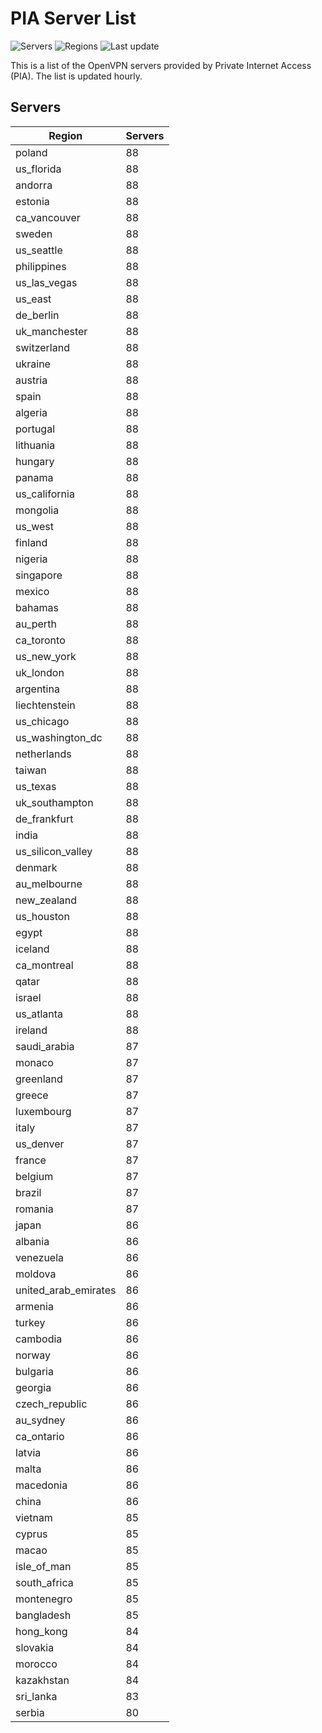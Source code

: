 # PIA Server List

![Servers](https://img.shields.io/badge/servers-8,439-blue) ![Regions](https://img.shields.io/badge/regions-97-blue) ![Last update](https://img.shields.io/badge/last_updated-Mon_Apr_29_00:33:33_GMT_2024-blue)

This is a list of the OpenVPN servers provided by Private Internet Access (PIA). The list is updated hourly.

## Servers
| Region               | Servers |
|----------------------|---------|
| poland | 88 |
| us_florida | 88 |
| andorra | 88 |
| estonia | 88 |
| ca_vancouver | 88 |
| sweden | 88 |
| us_seattle | 88 |
| philippines | 88 |
| us_las_vegas | 88 |
| us_east | 88 |
| de_berlin | 88 |
| uk_manchester | 88 |
| switzerland | 88 |
| ukraine | 88 |
| austria | 88 |
| spain | 88 |
| algeria | 88 |
| portugal | 88 |
| lithuania | 88 |
| hungary | 88 |
| panama | 88 |
| us_california | 88 |
| mongolia | 88 |
| us_west | 88 |
| finland | 88 |
| nigeria | 88 |
| singapore | 88 |
| mexico | 88 |
| bahamas | 88 |
| au_perth | 88 |
| ca_toronto | 88 |
| us_new_york | 88 |
| uk_london | 88 |
| argentina | 88 |
| liechtenstein | 88 |
| us_chicago | 88 |
| us_washington_dc | 88 |
| netherlands | 88 |
| taiwan | 88 |
| us_texas | 88 |
| uk_southampton | 88 |
| de_frankfurt | 88 |
| india | 88 |
| us_silicon_valley | 88 |
| denmark | 88 |
| au_melbourne | 88 |
| new_zealand | 88 |
| us_houston | 88 |
| egypt | 88 |
| iceland | 88 |
| ca_montreal | 88 |
| qatar | 88 |
| israel | 88 |
| us_atlanta | 88 |
| ireland | 88 |
| saudi_arabia | 87 |
| monaco | 87 |
| greenland | 87 |
| greece | 87 |
| luxembourg | 87 |
| italy | 87 |
| us_denver | 87 |
| france | 87 |
| belgium | 87 |
| brazil | 87 |
| romania | 87 |
| japan | 86 |
| albania | 86 |
| venezuela | 86 |
| moldova | 86 |
| united_arab_emirates | 86 |
| armenia | 86 |
| turkey | 86 |
| cambodia | 86 |
| norway | 86 |
| bulgaria | 86 |
| georgia | 86 |
| czech_republic | 86 |
| au_sydney | 86 |
| ca_ontario | 86 |
| latvia | 86 |
| malta | 86 |
| macedonia | 86 |
| china | 86 |
| vietnam | 85 |
| cyprus | 85 |
| macao | 85 |
| isle_of_man | 85 |
| south_africa | 85 |
| montenegro | 85 |
| bangladesh | 85 |
| hong_kong | 84 |
| slovakia | 84 |
| morocco | 84 |
| kazakhstan | 84 |
| sri_lanka | 83 |
| serbia | 80 |